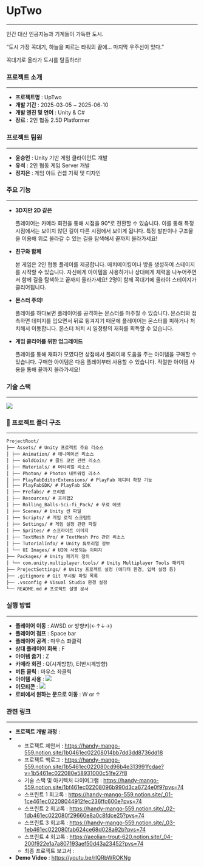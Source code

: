 # UpTwo
---
인간 대신 인공지능과 기계들이 가득한 도시.

“도시 가장 꼭대기, 하늘을 찌르는 타워의 끝에… 마지막 우주선이 있다.”

꼭대기로 올라가 도시를 탈출하라!

### 프로젝트 소개
---
* **프로젝트명** : UpTwo
* **개발 기간** : 2025-03-05 ~ 2025-06-10
* **개발 엔진 및 언어** : Unity & C#
* **장르** : 2인 협동 2.5D Platformer

### 프로젝트 팀원
---
* **윤승언** : Unity 기반 게임 클라이언트 개발
* **유석** : 2인 협동 게임 Server 개발
* **정지은** : 게임 아트 컨셉 기획 및 디자인

### 주요 기능
---
* **3D지만 2D 같은**
  
  플레이어는 카메라 회전을 통해 시점을 90°로 전환할 수 있습니다. 이를 통해 특정 시점에서는 보이지 않던 길이 다른 시점에서 보이게 됩니다. 특정 발판이나 구조물을 이용해 위로 올라갈 수 있는 길을 탐색해서 끝까지 올라가세요!

* **친구와 함께**

  본 게임은 2인 협동 플레이를 제공합니다. 매치메이킹이나 방을 생성하여 스테이지를 시작할 수 있습니다. 자신에게 아이템을 사용하거나 상대에게 체력을 나누어주면서 함께 길을 탐색하고 끝까지 올라가세요! 2명이 함께 꼭대기에 올라야 스테이지가 클리어됩니다.

* **몬스터 주의!**
  
  플레이를 하다보면 플레이어를 공격하는 몬스터를 마주칠 수 있습니다. 몬스터와 접촉하면 데미지를 입으면서 뒤로 튕겨지기 때문에 플레이어는 몬스터를 피하거나 처치해서 이동합니다. 몬스터 처치 시 일정량의 재화를 획득할 수 있습니다.

* **게임 클리어를 위한 업그레이드**
  
  플레이를 통해 재화가 모였다면 상점에서 플레이에 도움을 주는 아이템을 구매할 수 있습니다. 구매한 아이템은 다음 플레이부터 사용할 수 있습니다. 적절한 아이템 사용을 통해 끝까지 올라가세요!
  
### 기술 스택
---
<img src="https://github.com/user-attachments/assets/66fa0793-e330-444e-a69d-12ffcedf5ffe">

### 📁 프로젝트 폴더 구조
---
```
ProjectRoot/
├── Assets/ # Unity 프로젝트 주요 리소스
│ ├── Animation/ # 애니메이션 리소스
│ ├── GoldCoin/ # 골드 코인 관련 리소스
│ ├── Materials/ # 머티리얼 리소스
│ ├── Photon/ # Photon 네트워킹 리소스
│ ├── PlayFabEditorExtensions/ # PlayFab 에디터 확장 기능
│ ├── PlayFabSDK/ # PlayFab SDK
│ ├── Prefabs/ # 프리팹
│ ├── Resources/ # 프리팹2
│ ├── Rolling_Balls-Sci-fi_Pack/ # 무료 에셋
│ ├── Scenes/ # Unity 씬 파일
│ ├── Scripts/ # 게임 로직 스크립트
│ ├── Settings/ # 게임 설정 관련 파일
│ ├── Sprites/ # 스프라이트 이미지
│ ├── TextMesh Pro/ # TextMesh Pro 관련 리소스
│ ├── TutorialInfo/ # Unity 튜토리얼 정보
│ └── UI Images/ # UI에 사용되는 이미지
├── Packages/ # Unity 패키지 정의
│ └── com.unity.multiplayer.tools/ # Unity Multiplayer Tools 패키지
├── ProjectSettings/ # Unity 프로젝트 설정 (에디터 환경, 입력 설정 등)
├── .gitignore # Git 무시할 파일 목록
├── .vsconfig # Visual Studio 환경 설정
└── README.md # 프로젝트 설명 문서
```

### 실행 방법
---
* **플레이어 이동** : AWSD or 방향키(←↑↓→)
* **플레이어 점프** : Space bar
* **플레이어 공격** : 마우스 좌클릭
* **상대 플레이어 회복** : F
* **아이템 줍기** : Z
* **카메라 회전** : Q(시계방향), E(반시계방향)
* **버튼 클릭** : 마우스 좌클릭
* **아이템 사용** : <img src="https://github.com/user-attachments/assets/bd8fb9d6-9f66-41d4-9128-9c89f95c9877">
* **이모티콘** : <img src="https://github.com/user-attachments/assets/b8a0e993-da85-4218-9600-45a570d24945">
* **로비에서 원하는 문으로 이동** : W or ↑
  
### 관련 링크
---
* **프로젝트 개발 과정** :
* * 프로젝트 제안서 : https://handy-mango-559.notion.site/1b0461ec02208014bb7dd3dd8736dd18
  * 프로젝트 백로그 : https://handy-mango-559.notion.site/1b5461ec022080cd96b4e313991fcdae?v=1b5461ec022080e58931000c51fe27f8
  * 기술 스택 및 아키텍처 다이어그램 : https://handy-mango-559.notion.site/1bf461ec02208096b990d3ca6724e0f9?pvs=74
  * 스프린트 1 회고록 : https://handy-mango-559.notion.site/_01-1ce461ec02208044912fec236ffc600e?pvs=74
  * 스프린트 2 회고록 : https://handy-mango-559.notion.site/_02-1db461ec022080f29660e8a0c8fdce25?pvs=74
  * 스프린트 3 회고록 : https://handy-mango-559.notion.site/_03-1eb461ec022080fab624ce68d028a92b?pvs=74
  * 스프린트 4 회고록 : https://aeolian-trout-620.notion.site/_04-200f922e1a7a807193aef50d43a23452?pvs=74
  * 최종 프로젝트 보고서 :
* **Demo Video** : https://youtu.be/rlQRbWROKNg
